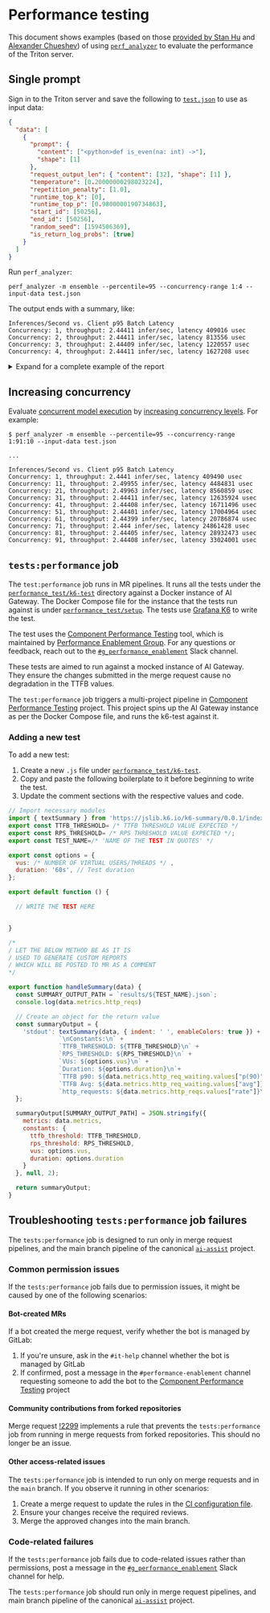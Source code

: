 # Performance testing

This document shows examples (based on those [provided by Stan Hu](https://gitlab.com/gitlab-org/modelops/applied-ml/code-suggestions/ai-assist/-/issues/77#note_1402837192)
and [Alexander Chueshev](https://gitlab.com/gitlab-org/modelops/applied-ml/code-suggestions/ai-assist/-/merge_requests/126))
of using [`perf_analyzer`](https://github.com/triton-inference-server/client/blob/main/src/c%2B%2B/perf_analyzer/README.md) to evaluate the performance of the Triton server.

## Single prompt

Sign in to the Triton server and save the following to [`test.json`](assets/test.json) to use as input data:

```json
{
  "data": [
    {
      "prompt": {
        "content": ["<python>def is_even(na: int) ->"],
        "shape": [1]
      },
      "request_output_len": { "content": [32], "shape": [1] },
      "temperature": [0.20000000298023224],
      "repetition_penalty": [1.0],
      "runtime_top_k": [0],
      "runtime_top_p": [0.9800000190734863],
      "start_id": [50256],
      "end_id": [50256],
      "random_seed": [1594506369],
      "is_return_log_probs": [true]
    }
  ]
}
```

Run `perf_analyzer`:

```shell
perf_analyzer -m ensemble --percentile=95 --concurrency-range 1:4 --input-data test.json
```

The output ends with a summary, like:

```plaintext
Inferences/Second vs. Client p95 Batch Latency
Concurrency: 1, throughput: 2.44411 infer/sec, latency 409016 usec
Concurrency: 2, throughput: 2.44411 infer/sec, latency 813556 usec
Concurrency: 3, throughput: 2.44409 infer/sec, latency 1220557 usec
Concurrency: 4, throughput: 2.44411 infer/sec, latency 1627208 usec
```

<details>
<summary>Expand for a complete example of the report</summary>

```shell
$ perf_analyzer -m ensemble --percentile=95 --concurrency-range 1:4 --input-data test

 Successfully read data for 1 stream/streams with 1 step/steps.
*** Measurement Settings ***
  Batch size: 1
  Using "time_windows" mode for stabilization
  Measurement window: 5000 msec
  Latency limit: 0 msec
  Concurrency limit: 4 concurrent requests
  Using synchronous calls for inference
  Stabilizing using p95 latency

Request concurrency: 1
  Client:
    Request count: 44
    Throughput: 2.44411 infer/sec
    p50 latency: 408536 usec
    p90 latency: 408932 usec
    p95 latency: 409016 usec
    p99 latency: 414229 usec
    Avg HTTP time: 408686 usec (send/recv 75 usec + response wait 408611 usec)
  Server:
    Inference count: 44
    Execution count: 44
    Successful request count: 44
    Avg request latency: 408328 usec (overhead 95 usec + queue 171 usec + compute 408062 usec)

  Composing models:
  fastertransformer, version:
      Inference count: 44
      Execution count: 44
      Successful request count: 44
      Avg request latency: 406661 usec (overhead 78 usec + queue 66 usec + compute input 114 usec + compute infer 406144 usec + compute output 258 usec)

  postprocessing, version:
      Inference count: 44
      Execution count: 44
      Successful request count: 44
      Avg request latency: 803 usec (overhead 11 usec + queue 60 usec + compute input 71 usec + compute infer 478 usec + compute output 182 usec)

  preprocessing, version:
      Inference count: 45
      Execution count: 45
      Successful request count: 45
      Avg request latency: 869 usec (overhead 11 usec + queue 45 usec + compute input 21 usec + compute infer 720 usec + compute output 71 usec)

Request concurrency: 2
  Client:
    Request count: 44
    Throughput: 2.44411 infer/sec
    p50 latency: 813212 usec
    p90 latency: 813506 usec
    p95 latency: 813556 usec
    p99 latency: 813760 usec
    Avg HTTP time: 24395907 usec (send/recv 2219 usec + response wait 24393688 usec)
  Server:
    Inference count: 44
    Execution count: 44
    Successful request count: 44
    Avg request latency: 803268 usec (overhead 103 usec + queue 394618 usec + compute 408547 usec)

  Composing models:
  fastertransformer, version:
      Inference count: 44
      Execution count: 44
      Successful request count: 44
      Avg request latency: 801086 usec (overhead 78 usec + queue 394515 usec + compute input 139 usec + compute infer 406114 usec + compute output 239 usec)

  postprocessing, version:
      Inference count: 44
      Execution count: 44
      Successful request count: 44
      Avg request latency: 1311 usec (overhead 14 usec + queue 61 usec + compute input 71 usec + compute infer 519 usec + compute output 646 usec)

  preprocessing, version:
      Inference count: 45
      Execution count: 45
      Successful request count: 45
      Avg request latency: 869 usec (overhead 9 usec + queue 42 usec + compute input 21 usec + compute infer 726 usec + compute output 70 usec)

Request concurrency: 3
  Client:
    Request count: 44
    Throughput: 2.44409 infer/sec
    p50 latency: 1219880 usec
    p90 latency: 1220283 usec
    p95 latency: 1220557 usec
    p99 latency: 1220691 usec
    Avg HTTP time: 0 usec (send/recv 0 usec + response wait 0 usec)
  Server:
    Inference count: 44
    Execution count: 44
    Successful request count: 44
    Avg request latency: 1198039 usec (overhead 105 usec + queue 789386 usec + compute 408548 usec)

  Composing models:
  fastertransformer, version:
      Inference count: 44
      Execution count: 44
      Successful request count: 44
      Avg request latency: 1195852 usec (overhead 76 usec + queue 789289 usec + compute input 132 usec + compute infer 406113 usec + compute output 241 usec)

  postprocessing, version:
      Inference count: 44
      Execution count: 44
      Successful request count: 44
      Avg request latency: 1303 usec (overhead 15 usec + queue 56 usec + compute input 74 usec + compute infer 519 usec + compute output 638 usec)

  preprocessing, version:
      Inference count: 45
      Execution count: 45
      Successful request count: 45
      Avg request latency: 878 usec (overhead 8 usec + queue 41 usec + compute input 21 usec + compute infer 736 usec + compute output 71 usec)

Request concurrency: 4
  Client:
    Request count: 44
    Throughput: 2.44411 infer/sec
    p50 latency: 1626522 usec
    p90 latency: 1627196 usec
    p95 latency: 1627208 usec
    p99 latency: 1627557 usec
    Avg HTTP time: 0 usec (send/recv 0 usec + response wait 0 usec)
  Server:
    Inference count: 44
    Execution count: 44
    Successful request count: 44
    Avg request latency: 1593023 usec (overhead 103 usec + queue 1184297 usec + compute 408623 usec)

  Composing models:
  fastertransformer, version:
      Inference count: 44
      Execution count: 44
      Successful request count: 44
      Avg request latency: 1590807 usec (overhead 77 usec + queue 1184199 usec + compute input 148 usec + compute infer 406134 usec + compute output 248 usec)

  postprocessing, version:
      Inference count: 44
      Execution count: 44
      Successful request count: 44
      Avg request latency: 1333 usec (overhead 16 usec + queue 54 usec + compute input 74 usec + compute infer 516 usec + compute output 672 usec)

  preprocessing, version:
      Inference count: 45
      Execution count: 45
      Successful request count: 45
      Avg request latency: 882 usec (overhead 9 usec + queue 44 usec + compute input 22 usec + compute infer 734 usec + compute output 72 usec)

Inferences/Second vs. Client p95 Batch Latency
Concurrency: 1, throughput: 2.44411 infer/sec, latency 409016 usec
Concurrency: 2, throughput: 2.44411 infer/sec, latency 813556 usec
Concurrency: 3, throughput: 2.44409 infer/sec, latency 1220557 usec
Concurrency: 4, throughput: 2.44411 infer/sec, latency 1627208 usec
```

</details>

## Increasing concurrency

Evaluate [concurrent model execution](https://github.com/triton-inference-server/tutorials/tree/main/Conceptual_Guide/Part_2-improving_resource_utilization#concurrent-model-execution)
by [increasing concurrency levels](https://github.com/triton-inference-server/client/blob/main/src/c%2B%2B/perf_analyzer/docs/cli.md#--concurrency-rangestartendstep). For example:

```shell
$ perf_analyzer -m ensemble --percentile=95 --concurrency-range 1:91:10 --input-data test.json

...

Inferences/Second vs. Client p95 Batch Latency
Concurrency: 1, throughput: 2.4441 infer/sec, latency 409490 usec
Concurrency: 11, throughput: 2.49955 infer/sec, latency 4484831 usec
Concurrency: 21, throughput: 2.49963 infer/sec, latency 8560859 usec
Concurrency: 31, throughput: 2.44411 infer/sec, latency 12635924 usec
Concurrency: 41, throughput: 2.44408 infer/sec, latency 16711496 usec
Concurrency: 51, throughput: 2.44401 infer/sec, latency 17004964 usec
Concurrency: 61, throughput: 2.44399 infer/sec, latency 20786874 usec
Concurrency: 71, throughput: 2.444 infer/sec, latency 24861428 usec
Concurrency: 81, throughput: 2.44405 infer/sec, latency 28932473 usec
Concurrency: 91, throughput: 2.44408 infer/sec, latency 33024001 usec
```

## `tests:performance` job

The `test:performance` job runs in MR pipelines. It runs all the tests under the [`performance_test/k6-test`](../performance_tests/k6-test/) directory against a Docker instance of AI Gateway. The Docker Compose file for the instance that the tests run against is under [`performance_test/setup`](../performance_tests/setup/docker-compose.yml). The tests use [Grafana K6](https://grafana.com/docs/k6/latest/) to write the test.

The test uses the [Component Performance Testing](https://gitlab.com/gitlab-org/quality/component-performance-testing-aigw-poc) tool, which is maintained by [Performance Enablement Group](https://handbook.gitlab.com/handbook/engineering/infrastructure-platforms/developer-experience/performance-enablement/). For any questions or feedback, reach out to the [`#g_performance_enablement`](https://gitlab.enterprise.slack.com/archives/C081476PPAM) Slack channel.

These tests are aimed to run against a mocked instance of AI Gateway. They ensure the changes submitted in the merge request cause no degradation in the TTFB values.

The `test:performance` job triggers a multi-project pipeline in [Component Performance Testing](https://gitlab.com/gitlab-org/quality/component-performance-testing-aigw-poc) project. This project spins up the AI Gateway instance as per the Docker Compose file, and runs the k6-test against it.

### Adding a new test

To add a new test:

1. Create a new `.js` file under [`performance_test/k6-test`](../performance_tests/k6-test/).
1. Copy and paste the following boilerplate to it before beginning to write the test.
1. Update the comment sections with the respective values and code.

```javascript
// Import necessary modules
import { textSummary } from 'https://jslib.k6.io/k6-summary/0.0.1/index.js';
export const TTFB_THRESHOLD= /* TTFB THRESHOLD VALUE EXPECTED */
export const RPS_THRESHOLD= /* RPS THRESHOLD VALUE EXPECTED */;
export const TEST_NAME=/* 'NAME OF THE TEST IN QUOTES' */

export const options = {
  vus: /* NUMBER OF VIRTUAL USERS/THREADS */ ,
  duration: '60s', // Test duration
};

export default function () {

  // WRITE THE TEST HERE


}

/*
/ LET THE BELOW METHOD BE AS IT IS
/ USED TO GENERATE CUSTOM REPORTS
/ WHICH WILL BE POSTED TO MR AS A COMMENT
*/

export function handleSummary(data) {
  const SUMMARY_OUTPUT_PATH = `results/${TEST_NAME}.json`;
  console.log(data.metrics.http_reqs)

  // Create an object for the return value
  const summaryOutput = {
    'stdout': textSummary(data, { indent: ' ', enableColors: true }) +
              `\nConstants:\n` +
              `TTFB_THRESHOLD: ${TTFB_THRESHOLD}\n` +
              `RPS_THRESHOLD: ${RPS_THRESHOLD}\n` +
              `VUs: ${options.vus}\n` +
              `Duration: ${options.duration}\n`+
              `TTFB p90: ${data.metrics.http_req_waiting.values["p(90)"]}ms\n`+
              `TTFB Avg: ${data.metrics.http_req_waiting.values["avg"]}ms\n`+
              `http_requests: ${data.metrics.http_reqs.values["rate"]}\n,`
  };

  summaryOutput[SUMMARY_OUTPUT_PATH] = JSON.stringify({
    metrics: data.metrics,
    constants: {
      ttfb_threshold: TTFB_THRESHOLD,
      rps_threshold: RPS_THRESHOLD,
      vus: options.vus,
      duration: options.duration
    }
  }, null, 2);

  return summaryOutput;
}
```

## Troubleshooting `tests:performance` job failures

The `tests:performance` job is designed to run only in merge request pipelines, and the main branch pipeline of the canonical [`ai-assist`](https://gitlab.com/gitlab-org/modelops/applied-ml/code-suggestions/ai-assist) project.

### Common permission issues

If the `tests:performance` job fails due to permission issues, it might be caused by one of the following scenarios:

#### Bot-created MRs

If a bot created the merge request, verify whether the bot is managed by GitLab:

 1. If you're unsure, ask in the `#it-help` channel whether the bot is managed by GitLab
 1. If confirmed, post a message in the `#performance-enablement` channel requesting someone to add the bot to the [Component Performance Testing](https://gitlab.com/gitlab-org/quality/component-performance-testing-aigw-poc) project

#### Community contributions from forked repositories

Merge request [!2299](https://gitlab.com/gitlab-org/modelops/applied-ml/code-suggestions/ai-assist/-/merge_requests/2299) implements a rule that prevents the `tests:performance` job from running in merge requests from forked repositories. This should no longer be an issue.

#### Other access-related issues

The `tests:performance` job is intended to run only on merge requests and in the `main` branch. If you observe it running in other scenarios:

 1. Create a merge request to update the rules in the [CI configuration file](../.gitlab/ci/performance.gitlab-ci.yml).
 1. Ensure your changes receive the required reviews.
 1. Merge the approved changes into the main branch.

### Code-related failures

If the `tests:performance` job fails due to code-related issues rather than permissions, post a message in the [`#g_performance_enablement`](https://gitlab.enterprise.slack.com/archives/C081476PPAM) Slack channel for help.

The `tests:performance` job should run only in merge request pipelines, and main branch pipeline of the canonical [`ai-assist`](https://gitlab.com/gitlab-org/modelops/applied-ml/code-suggestions/ai-assist) project.
